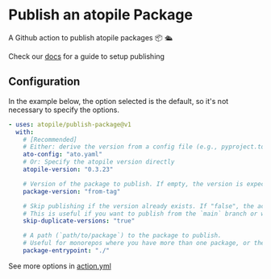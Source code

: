 # Publish an atopile Package

A Github action to publish atopile packages 📦 🛳️

Check our [docs](https://docs.atopile.io/publish-package) for a guide to setup publishing

## Configuration

In the example below, the option selected is the default, so it's not necessary to specify the options.

```yaml
- uses: atopile/publish-package@v1
  with:
    # [Recommended]
    # Either: derive the version from a config file (e.g., pyproject.toml or ato.yaml)
    ato-config: "ato.yaml"
    # Or: Specify the atopile version directly
    atopile-version: "0.3.23"

    # Version of the package to publish. If empty, the version is expected in the ato.yaml file.
    package-version: "from-tag"

    # Skip publishing if the version already exists. If "false", the action will fail if the version already exists.
    # This is useful if you want to publish from the `main` branch or whenever the `package.version` is bumped.
    skip-duplicate-versions: "true"

    # A path (`path/to/package`) to the package to publish.
    # Useful for monorepos where you have more than one package, or the atopile project isn't the root of the repo.
    package-entrypoint: "./"
```

See more options in [action.yml](action.yml)
